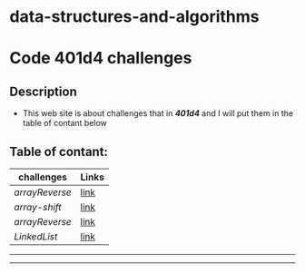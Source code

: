 # data-structures-and-algorithms
# Code 401d4 challenges
## Description
- This web site is about challenges that in ***401d4*** and I will put them in the table of contant below
## Table of contant:
**challenges**  | **Links**
  -------------  | -------------
  *arrayReverse* | [link](https://github.com/Hussein-401-advanced-javascript/data-structures-and-algorithms/pull/2)
  *array-shift* | [link](https://github.com/Hussein-401-advanced-javascript/data-structures-and-algorithms/pull/3)
  *arrayReverse* | [link](https://github.com/Hussein-401-advanced-javascript/data-structures-and-algorithms/pull/5)
  *LinkedList* | [link](https://github.com/Hussein-401-advanced-javascript/data-structures-and-algorithms/pull/7)

  -----------------------------------------------
  
-----------------------------------------------
